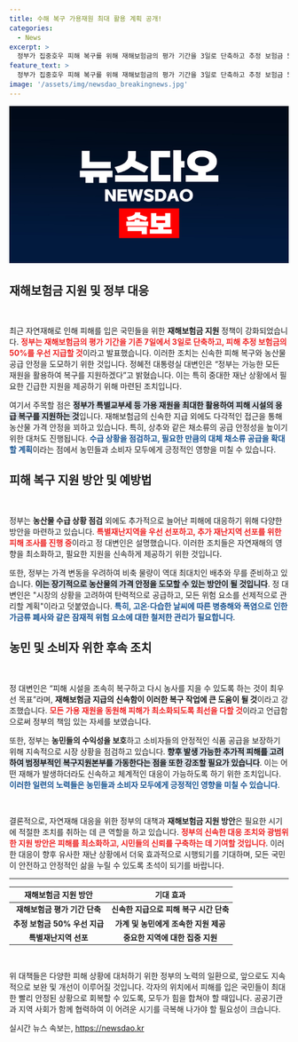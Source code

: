 ```yaml
---
title: 수해 복구 가용재원 최대 활용 계획 공개!
categories:
  - News
excerpt: >
  정부가 집중호우 피해 복구를 위해 재해보험금의 평가 기간을 3일로 단축하고 추정 보험금 50%를 우선 지급하기로 결정했습니다. 농산물 가격 안정을 위한 조치도 이어져, 채소 공급을 조기에 안정화할 예정입니다.
feature_text: >
  정부가 집중호우 피해 복구를 위해 재해보험금의 평가 기간을 3일로 단축하고 추정 보험금 50%를 우선 지급하기로 결정했습니다. 농산물 가격 안정을 위한 조치도 이어져, 채소 공급을 조기에 안정화할 예정입니다.
image: '/assets/img/newsdao_breakingnews.jpg'
---
```


<p><img src="/assets/img/newsdao_breakingnews.jpg" alt="cryptoinkorea 속보" /></p>

<h2 data-ke-size="size26">재해보험금 지원 및 정부 대응</h2>

<p data-ke-size="size16">&nbsp;</p>

<p data-ke-size="size16">최근 자연재해로 인해 피해를 입은 국민들을 위한 <b>재해보험금 지원</b> 정책이 강화되었습니다. <b><span style="color: #ee2323;">정부는 재해보험금의 평가 기간을 기존 7일에서 3일로 단축하고, 피해 추정 보험금의 50%를 우선 지급할 것</span></b>이라고 발표했습니다. 이러한 조치는 신속한 피해 복구와 농산물 공급 안정을 도모하기 위한 것입니다. 정혜전 대통령실 대변인은 “정부는 가능한 모든 재원을 활용하여 복구를 지원하겠다”고 밝혔습니다. 이는 특히 중대한 재난 상황에서 필요한 긴급한 지원을 제공하기 위해 마련된 조치입니다.</p>

<p data-ke-size="size16">여기서 주목할 점은 <b><span style="background-color: #21538527;">정부가 특별교부세 등 가용 재원을 최대한 활용하여 피해 시설의 응급 복구를 지원하는 것</span></b>입니다. 재해보험금의 신속한 지급 외에도 다각적인 접근을 통해 농산물 가격 안정을 꾀하고 있습니다. 특히, 상추와 같은 채소류의 공급 안정성을 높이기 위한 대처도 진행됩니다. <b><span style="color: #1a5490;">수급 상황을 점검하고, 필요한 만큼의 대체 채소류 공급을 확대할 계획</span></b>이라는 점에서 농민들과 소비자 모두에게 긍정적인 영향을 미칠 수 있습니다.</p>

<h2 data-ke-size="size26">피해 복구 지원 방안 및 예방법</h2>

<p data-ke-size="size16">&nbsp;</p>

<p data-ke-size="size16">정부는 <b>농산물 수급 상황 점검</b> 외에도 추가적으로 늘어난 피해에 대응하기 위해 다양한 방안을 마련하고 있습니다. <b><span style="color: #ee2323;">특별재난지역을 우선 선포하고, 추가 재난지역 선포를 위한 피해 조사를 진행 중</span></b>이라고 정 대변인은 설명했습니다. 이러한 조치들은 자연재해의 영향을 최소화하고, 필요한 지원을 신속하게 제공하기 위한 것입니다.</p>

<p data-ke-size="size16">또한, 정부는 가격 변동을 우려하여 비축 물량이 역대 최대치인 배추와 무를 준비하고 있습니다. <b><span style="background-color: #21538527;">이는 장기적으로 농산물의 가격 안정을 도모할 수 있는 방안이 될 것입니다</span></b>. 정 대변인은 "시장의 상황을 고려하여 탄력적으로 공급하고, 모든 위험 요소를 선제적으로 관리할 계획"이라고 덧붙였습니다. <b><span style="color: #1a5490;">특히, 고온·다습한 날씨에 따른 병충해와 폭염으로 인한 가금류 폐사와 같은 잠재적 위험 요소에 대한 철저한 관리가 필요합니다</span></b>.</p>

<h2 data-ke-size="size26">농민 및 소비자 위한 후속 조치</h2>

<p data-ke-size="size16">&nbsp;</p>

<p data-ke-size="size16">정 대변인은 “피해 시설을 조속히 복구하고 다시 농사를 지을 수 있도록 하는 것이 최우선 목표”라며, <b>재해보험금 지급의 신속함이 이러한 복구 작업에 큰 도움이 될 것</b>이라고 강조했습니다. <b><span style="color: #ee2323;">모든 가용 재원을 동원해 피해가 최소화되도록 최선을 다할 것</span></b>이라고 언급함으로써 정부의 책임 있는 자세를 보였습니다.</p>

<p data-ke-size="size16">또한, 정부는 <b>농민들의 수익성을 보호</b>하고 소비자들의 안정적인 식품 공급을 보장하기 위해 지속적으로 시장 상황을 점검하고 있습니다. <b><span style="background-color: #21538527;">향후 발생 가능한 추가적 피해를 고려하여 범정부적인 복구지원본부를 가동한다는 점을 또한 강조할 필요가 있습니다</span></b>. 이는 어떤 재해가 발생하더라도 신속하고 체계적인 대응이 가능하도록 하기 위한 조치입니다. <b><span style="color: #1a5490;">이러한 일련의 노력들은 농민들과 소비자 모두에게 긍정적인 영향을 미칠 수 있습니다</span></b>.</p>

<p data-ke-size="size16">&nbsp;</p>

<p data-ke-size="size16">결론적으로, 자연재해 대응을 위한 정부의 대책과 <b>재해보험금 지원 방안</b>은 필요한 시기에 적절한 조치를 취하는 데 큰 역할을 하고 있습니다. <b><span style="color: #ee2323;">정부의 신속한 대응 조치와 광범위한 지원 방안은 피해를 최소화하고, 시민들의 신뢰를 구축하는 데 기여할 것입니다</span></b>. 이러한 대응이 향후 유사한 재난 상황에서 더욱 효과적으로 시행되기를 기대하며, 모든 국민이 안전하고 안정적인 삶을 누릴 수 있도록 초석이 되기를 바랍니다.</p>

<hr>

<table style="width: 100%;">
  <thead>
    <tr>
      <th style="text-align: center;">재해보험금 지원 방안</th>
      <th style="text-align: center;">기대 효과</th>
    </tr>
  </thead>
  <tbody>
    <tr>
      <td style="text-align: center; height: 17px;"><b>재해보험금 평가 기간 단축</b></td>
      <td style="text-align: center; height: 17px;"><b>신속한 지급으로 피해 복구 시간 단축</b></td>
    </tr>
    <tr>
      <td style="text-align: center; height: 17px;"><b>추정 보험금 50% 우선 지급</b></td>
      <td style="text-align: center; height: 17px;"><b>가계 및 농민에게 조속한 지원 제공</b></td>
    </tr>
    <tr>
      <td style="text-align: center; height: 17px;"><b>특별재난지역 선포</b></td>
      <td style="text-align: center; height: 17px;"><b>중요한 지역에 대한 집중 지원</b></td>
    </tr>
  </tbody>
</table>

<p data-ke-size="size16">&nbsp;</p>

<p data-ke-size="size16">위 대책들은 다양한 피해 상황에 대처하기 위한 정부의 노력의 일환으로, 앞으로도 지속적으로 보완 및 개선이 이루어질 것입니다. 각자의 위치에서 피해를 입은 국민들이 최대한 빨리 안정된 상황으로 회복할 수 있도록, 모두가 힘을 합쳐야 할 때입니다. 공공기관과 지역 사회가 함께 협력하여 이 어려운 시기를 극복해 나가야 할 필요성이 크습니다.</p>
실시간 뉴스 속보는, <a href="https://newsdao.kr" rel="dofollow">https://newsdao.kr</a>


